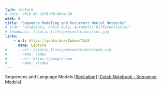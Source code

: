```yaml
---
type: lecture
# date: 2018-09-16T8:00:00+4:30
week: 8
title: "Sequence Modeling and Recurrent Neural Networks"
# tldr: "Gradients, Chain Rule, Automatic Differentiation"
# thumbnail: /static_files/presentations/lec.jpg
links: 
    - url: https://youtu.be/rZwbmxY7aV8
      name: Lecture
#     - url: /static_files/presentations/code.zip
#       name: codes
#     - url: https://google.com
#       name: slides
---
```

Sequences and Language Models
[[Recitation](https://youtu.be/p2POe3oI7o4)] [[Colab Notebook - Sequence Models](https://colab.research.google.com/drive/1lezXVCU-htZ390dvrDboUezVEmoQ0nC-)]
